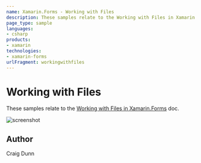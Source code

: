 ```yaml
---
name: Xamarin.Forms - Working with Files
description: These samples relate to the Working with Files in Xamarin.Forms doc.
page_type: sample
languages:
- csharp
products:
- xamarin
technologies:
- xamarin-forms
urlFragment: workingwithfiles
---
```

# Working with Files

These samples relate to the [Working with Files in Xamarin.Forms](http://developer.xamarin.com/guides/cross-platform/xamarin-forms/working-with/files/) doc.

![screenshot](https://raw.githubusercontent.com/xamarin/xamarin-forms-samples/master/WorkingWithFiles/Screenshots/SaveAndLoad-sml.png "Save and load a file")

## Author

Craig Dunn
